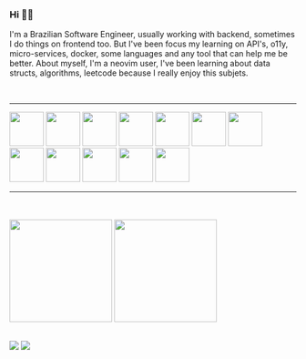 ### Hi 🖖🏻

I'm a Brazilian Software Engineer, usually working with backend, sometimes I do things on frontend too. But I've been focus my learning on API's, o11y, micro-services, docker, some languages and any tool that can help me be better. About myself, I'm a neovim user, I've been learning about data structs, algorithms, leetcode because I really enjoy this subjets.

<br>
<hr>
<div>
  <img height="60em" src="https://cdn.jsdelivr.net/gh/devicons/devicon@latest/icons/go/go-original-wordmark.svg" />
  <img height="60em" src="https://cdn.jsdelivr.net/gh/devicons/devicon@latest/icons/csharp/csharp-original.svg" />
  <img height="60em" src="https://cdn.jsdelivr.net/gh/devicons/devicon@latest/icons/dotnetcore/dotnetcore-original.svg" />          
  <img height="60em" src="https://cdn.jsdelivr.net/gh/devicons/devicon@latest/icons/typescript/typescript-original.svg" />
  <img height="60em" src="https://cdn.jsdelivr.net/gh/devicons/devicon@latest/icons/javascript/javascript-plain.svg" />
  <img height="60em" src="https://cdn.jsdelivr.net/gh/devicons/devicon@latest/icons/nodejs/nodejs-original-wordmark.svg" />
  <img height="60em" src="https://cdn.jsdelivr.net/gh/devicons/devicon@latest/icons/react/react-original-wordmark.svg" />          
  <img height="60em" src="https://cdn.jsdelivr.net/gh/devicons/devicon@latest/icons/java/java-original-wordmark.svg" />
  <img height="60em" src="https://cdn.jsdelivr.net/gh/devicons/devicon@latest/icons/spring/spring-original.svg" />
  <img height="60em" src="https://cdn.jsdelivr.net/gh/devicons/devicon@latest/icons/docker/docker-original-wordmark.svg" />
  <img height="60em" src="https://cdn.jsdelivr.net/gh/devicons/devicon@latest/icons/postgresql/postgresql-original-wordmark.svg" />
  <img height="60em" src="https://cdn.jsdelivr.net/gh/devicons/devicon@latest/icons/mongodb/mongodb-original-wordmark.svg" />
</div>                      
<hr>   
 <br>
<br>         
          

<div>

<img height="180em"  src="https://github-readme-stats.vercel.app/api?username=MachadoMichael&show_icons=true&theme=radical" />
<img height="180em"  src="https://github-readme-stats.vercel.app/api/top-langs/?username=MachadoMichael&layout=compact&langs_count=16&theme=radical" />
</div>

##

 <a href = "mailto:machadoekim@gmail.com"><img src="https://img.shields.io/badge/Gmail-D14836?style=for-the-badge&logo=gmail&logoColor=white" target="_blank"></a>
 <a href="https://www.linkedin.com/in/michael-machado-20955a244/" target="_blank"><img src="https://img.shields.io/badge/-LinkedIn-%230077B5?style=for-the-badge&logo=linkedin&logoColor=white" target="_blank"></a> 
